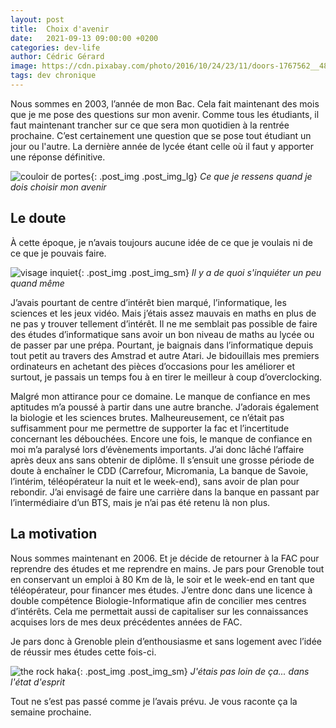 ```yaml
---
layout: post
title:  Choix d'avenir
date:   2021-09-13 09:00:00 +0200
categories: dev-life
author: Cédric Gérard
image: https://cdn.pixabay.com/photo/2016/10/24/23/11/doors-1767562__480.jpg
tags: dev chronique
---
```


Nous sommes en 2003, l’année de mon Bac. Cela fait maintenant des mois que je me pose des questions sur mon avenir. Comme tous les étudiants, il faut maintenant trancher sur ce que sera mon quotidien à la rentrée prochaine. C’est certainement une question que se pose tout étudiant un jour ou l'autre. La dernière année de lycée étant celle où il faut y apporter une réponse définitive.

![couloir de portes](https://cdn.pixabay.com/photo/2016/10/24/23/11/doors-1767562__480.jpg){: .post_img .post_img_lg} *Ce que je ressens quand je dois choisir mon avenir*


## Le doute


À cette époque, je n’avais toujours aucune idée de ce que je voulais ni de ce que je pouvais faire.

![visage inquiet](https://media.giphy.com/media/5Php4daFh3eR2dm0Pf/source.gif?cid=ecf05e47nwdh227gei2pomz810umafckao8mjusrvk4oo2ex&rid=source.gif&ct=g){: .post_img .post_img_sm} *Il y a de quoi s'inquiéter un peu quand même*

 J’avais pourtant de centre d’intérêt bien marqué, l’informatique, les sciences et les jeux vidéo. Mais j’étais assez mauvais en maths en plus de ne pas y trouver tellement d’intérêt. Il ne me semblait pas possible de faire des études d’informatique sans avoir un bon niveau de maths au lycée ou de passer par une prépa. Pourtant, je baignais dans l’informatique depuis tout petit au travers des Amstrad et autre Atari. Je bidouillais mes premiers ordinateurs en achetant des pièces d’occasions pour les améliorer et surtout, je passais un temps fou à en tirer le meilleur à coup d’overclocking.

Malgré mon attirance pour ce domaine. Le manque de confiance en mes aptitudes m’a poussé à partir dans une autre branche. J’adorais également la biologie et les sciences brutes. Malheureusement, ce n’était pas suffisamment pour me permettre de supporter la fac et l’incertitude concernant les débouchées. Encore une fois, le manque de confiance en moi m’a paralysé lors d’évènements importants. J’ai donc lâché l’affaire après deux ans sans obtenir de diplôme. Il s’ensuit une grosse période de doute à enchaîner le CDD (Carrefour, Micromania, La banque de Savoie, l’intérim, téléopérateur la nuit et le week-end), sans avoir de plan pour rebondir. J’ai envisagé de faire une carrière dans la banque en passant par l’intermédiaire d’un BTS, mais je n’ai pas été retenu là non plus.

## La motivation
 
Nous sommes maintenant en 2006. Et je décide de retourner à la FAC pour reprendre des études et me reprendre en mains. Je pars pour Grenoble tout en conservant un emploi à 80 Km de là, le soir et le week-end en tant que téléopérateur, pour financer mes études. J’entre donc dans une licence à double compétence Biologie-Informatique afin de concilier mes centres d’intérêts. Cela me permettait aussi de capitaliser sur les connaissances acquises lors de mes deux précédentes années de FAC.

Je pars donc à Grenoble plein d’enthousiasme et sans logement avec l’idée de réussir mes études cette fois-ci.

![the rock haka](https://media.giphy.com/media/3oKIPjzfv0sI2p7fDW/giphy-downsized.gif?cid=ecf05e475cvk0xmo9uzmu1l9lh3bkrivpi5t4ftfegwmw2mh&rid=giphy-downsized.gif&ct=g){: .post_img .post_img_sm} *J'étais pas loin de ça... dans l'état d'esprit*

Tout ne s’est pas passé comme je l’avais prévu. Je vous raconte ça la semaine prochaine.

